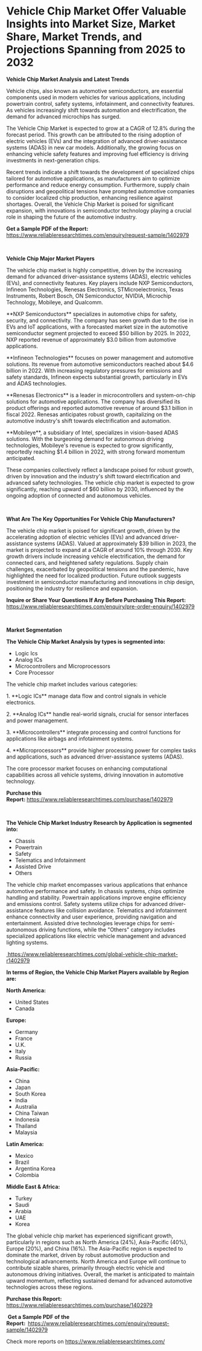 <p><h1>Vehicle Chip Market Offer Valuable Insights into Market Size, Market Share, Market Trends, and Projections Spanning from 2025 to 2032</h1></p><p><strong>Vehicle Chip Market Analysis and Latest Trends</strong></p>
<p><p>Vehicle chips, also known as automotive semiconductors, are essential components used in modern vehicles for various applications, including powertrain control, safety systems, infotainment, and connectivity features. As vehicles increasingly shift towards automation and electrification, the demand for advanced microchips has surged. </p><p>The Vehicle Chip Market is expected to grow at a CAGR of 12.8% during the forecast period. This growth can be attributed to the rising adoption of electric vehicles (EVs) and the integration of advanced driver-assistance systems (ADAS) in new car models. Additionally, the growing focus on enhancing vehicle safety features and improving fuel efficiency is driving investments in next-generation chips.</p><p>Recent trends indicate a shift towards the development of specialized chips tailored for automotive applications, as manufacturers aim to optimize performance and reduce energy consumption. Furthermore, supply chain disruptions and geopolitical tensions have prompted automotive companies to consider localized chip production, enhancing resilience against shortages. Overall, the Vehicle Chip Market is poised for significant expansion, with innovations in semiconductor technology playing a crucial role in shaping the future of the automotive industry.</p></p>
<p><strong>Get a Sample PDF of the Report:&nbsp;</strong> <a href="https://www.reliableresearchtimes.com/enquiry/request-sample/1402979?utm_campaign=3297&utm_medium=2&utm_source=Github&utm_content=ia&utm_term=28032025&utm_id=vehicle-chip">https://www.reliableresearchtimes.com/enquiry/request-sample/1402979</a></p>
<p>&nbsp;</p>
<p><strong>Vehicle Chip Major Market Players</strong></p>
<p><p>The vehicle chip market is highly competitive, driven by the increasing demand for advanced driver-assistance systems (ADAS), electric vehicles (EVs), and connectivity features. Key players include NXP Semiconductors, Infineon Technologies, Renesas Electronics, STMicroelectronics, Texas Instruments, Robert Bosch, ON Semiconductor, NVIDIA, Microchip Technology, Mobileye, and Qualcomm.</p><p>**NXP Semiconductors** specializes in automotive chips for safety, security, and connectivity. The company has seen growth due to the rise in EVs and IoT applications, with a forecasted market size in the automotive semiconductor segment projected to exceed $50 billion by 2025. In 2022, NXP reported revenue of approximately $3.0 billion from automotive applications.</p><p>**Infineon Technologies** focuses on power management and automotive solutions. Its revenue from automotive semiconductors reached about $4.6 billion in 2022. With increasing regulatory pressures for emissions and safety standards, Infineon expects substantial growth, particularly in EVs and ADAS technologies.</p><p>**Renesas Electronics** is a leader in microcontrollers and system-on-chip solutions for automotive applications. The company has diversified its product offerings and reported automotive revenue of around $3.1 billion in fiscal 2022. Renesas anticipates robust growth, capitalizing on the automotive industry's shift towards electrification and automation.</p><p>**Mobileye**, a subsidiary of Intel, specializes in vision-based ADAS solutions. With the burgeoning demand for autonomous driving technologies, Mobileye's revenue is expected to grow significantly, reportedly reaching $1.4 billion in 2022, with strong forward momentum anticipated.</p><p>These companies collectively reflect a landscape poised for robust growth, driven by innovation and the industry's shift toward electrification and advanced safety technologies. The vehicle chip market is expected to grow significantly, reaching upward of $60 billion by 2030, influenced by the ongoing adoption of connected and autonomous vehicles.</p></p>
<p>&nbsp;</p>
<p><strong>What Are The Key Opportunities For Vehicle Chip Manufacturers?</strong></p>
<p><p>The vehicle chip market is poised for significant growth, driven by the accelerating adoption of electric vehicles (EVs) and advanced driver-assistance systems (ADAS). Valued at approximately $39 billion in 2023, the market is projected to expand at a CAGR of around 10% through 2030. Key growth drivers include increasing vehicle electrification, the demand for connected cars, and heightened safety regulations. Supply chain challenges, exacerbated by geopolitical tensions and the pandemic, have highlighted the need for localized production. Future outlook suggests investment in semiconductor manufacturing and innovations in chip design, positioning the industry for resilience and expansion.</p></p>
<p><strong>Inquire or Share Your Questions If Any Before Purchasing This Report:</strong> <a href="https://www.reliableresearchtimes.com/enquiry/pre-order-enquiry/1402979?utm_campaign=3297&utm_medium=2&utm_source=Github&utm_content=ia&utm_term=28032025&utm_id=vehicle-chip">https://www.reliableresearchtimes.com/enquiry/pre-order-enquiry/1402979</a></p>
<p>&nbsp;</p>
<p><strong>Market Segmentation</strong></p>
<p><strong>The Vehicle Chip Market Analysis by types is segmented into:</strong></p>
<p><ul><li>Logic Ics</li><li>Analog ICs</li><li>Microcontrollers and Microprocessors</li><li>Core Processor</li></ul></p>
<p><p>The vehicle chip market includes various categories: </p><p>1. **Logic ICs** manage data flow and control signals in vehicle electronics.</p><p>2. **Analog ICs** handle real-world signals, crucial for sensor interfaces and power management.</p><p>3. **Microcontrollers** integrate processing and control functions for applications like airbags and infotainment systems.</p><p>4. **Microprocessors** provide higher processing power for complex tasks and applications, such as advanced driver-assistance systems (ADAS).</p><p>The core processor market focuses on enhancing computational capabilities across all vehicle systems, driving innovation in automotive technology.</p></p>
<p><strong>Purchase this Report:&nbsp;</strong><a href="https://www.reliableresearchtimes.com/purchase/1402979?utm_campaign=3297&utm_medium=2&utm_source=Github&utm_content=ia&utm_term=28032025&utm_id=vehicle-chip">https://www.reliableresearchtimes.com/purchase/1402979</a></p>
<p>&nbsp;</p>
<p><strong>The Vehicle Chip Market Industry Research by Application is segmented into:</strong></p>
<p><ul><li>Chassis</li><li>Powertrain</li><li>Safety</li><li>Telematics and Infotainment</li><li>Assisted Drive</li><li>Others</li></ul></p>
<p><p>The vehicle chip market encompasses various applications that enhance automotive performance and safety. In chassis systems, chips optimize handling and stability. Powertrain applications improve engine efficiency and emissions control. Safety systems utilize chips for advanced driver-assistance features like collision avoidance. Telematics and infotainment enhance connectivity and user experience, providing navigation and entertainment. Assisted drive technologies leverage chips for semi-autonomous driving functions, while the "Others" category includes specialized applications like electric vehicle management and advanced lighting systems.</p></p>
<p><a href="https://www.reliableresearchtimes.com/global-vehicle-chip-market-r1402979?utm_campaign=3297&utm_medium=2&utm_source=Github&utm_content=ia&utm_term=28032025&utm_id=vehicle-chip">&nbsp;https://www.reliableresearchtimes.com/global-vehicle-chip-market-r1402979</a></p>
<p><strong>In terms of Region, the Vehicle Chip Market Players available by Region are:</strong></p>
<p>
    <p> <strong> North America: </strong>
        <ul>
            <li>United States</li>
            <li>Canada</li>
        </ul>
        </p> 
    <p> <strong> Europe: </strong>
        <ul>
            <li>Germany</li>
            <li>France</li>
            <li>U.K.</li>
            <li>Italy</li>
            <li>Russia</li>
        </ul>
        </p> 
    <p> <strong> Asia-Pacific: </strong>
        <ul>
            <li>China</li>
            <li>Japan</li>
            <li>South Korea</li>
            <li>India</li>
            <li>Australia</li>
            <li>China Taiwan</li>
            <li>Indonesia</li>
            <li>Thailand</li>
            <li>Malaysia</li>
        </ul>
        </p> 
    <p> <strong> Latin America: </strong>
        <ul>
            <li>Mexico</li>
            <li>Brazil</li>
            <li>Argentina Korea</li>
            <li>Colombia</li>
        </ul>
        </p> 
    <p> <strong> Middle East & Africa: </strong>
        <ul>
            <li>Turkey</li>
            <li>Saudi</li>
            <li>Arabia</li>
            <li>UAE</li>
            <li>Korea</li>
        </ul>
    </p>
    </p>
<p><p>The global vehicle chip market has experienced significant growth, particularly in regions such as North America (24%), Asia-Pacific (40%), Europe (20%), and China (16%). The Asia-Pacific region is expected to dominate the market, driven by robust automotive production and technological advancements. North America and Europe will continue to contribute sizable shares, primarily through electric vehicle and autonomous driving initiatives. Overall, the market is anticipated to maintain upward momentum, reflecting sustained demand for advanced automotive technologies across these regions.</p></p>
<p><strong>Purchase this Report: </strong><a href="https://www.reliableresearchtimes.com/purchase/1402979?utm_campaign=3297&utm_medium=2&utm_source=Github&utm_content=ia&utm_term=28032025&utm_id=vehicle-chip">https://www.reliableresearchtimes.com/purchase/1402979</a></p>
<p>&nbsp;<strong>Get a Sample PDF of the Report:&nbsp;&nbsp;</strong><a href="https://www.reliableresearchtimes.com/enquiry/request-sample/1402979?utm_campaign=3297&utm_medium=2&utm_source=Github&utm_content=ia&utm_term=28032025&utm_id=vehicle-chip">https://www.reliableresearchtimes.com/enquiry/request-sample/1402979</a></p>
<p><strong></strong></p>
<p>Check more reports on <a href="https://www.reliableresearchtimes.com/?utm_campaign=3297&utm_medium=2&utm_source=Github&utm_content=ia&utm_term=28032025&utm_id=vehicle-chip">https://www.reliableresearchtimes.com/</a></p>